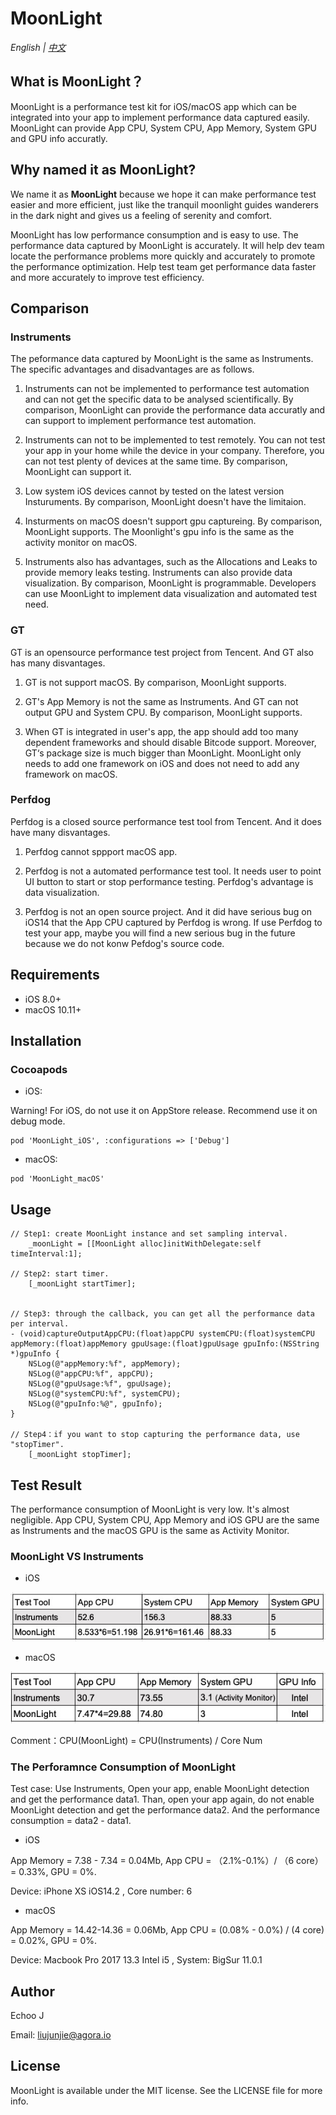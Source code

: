 # MoonLight

*English | [中文](README.zh.md)*

## What is MoonLight？

MoonLight is a performance test kit for iOS/macOS app which can be integrated into your app to implement performance data captured easily. MoonLight can provide App CPU, System CPU, App Memory, System GPU and GPU info accuratly. 

## Why named it as MoonLight?

We name it as **MoonLight** because we hope it can make performance test easier and more efficient, just like the tranquil moonlight guides wanderers in the dark night and gives us a feeling of serenity and comfort.

MoonLight has low performance consumption and is easy to use. The performance data captured by MoonLight is accurately. It will help dev team locate the performance problems more quickly and accurately to promote the performance optimization. Help test team get performance data faster and more accurately to improve test efficiency.

## Comparison
### Instruments
The peformance data captured by MoonLight is the same as Instruments. The specific advantages and disadvantages are as follows.

1. Instruments can not be implemented to performance test automation and can not get the specific data to be analysed scientifically. By comparison, MoonLight can provide the performance data accuratly and can support to implement performance test automation.

2. Instruments can not to be implemented to test remotely. You can not test your app in your home while the device in your company. Therefore, you can not test plenty of devices at the same time. By comparison, MoonLight can support it.

3. Low system iOS devices cannot by tested on the latest version Insturuments. By comparison, MoonLight doesn't have the limitaion.

4. Insturments on macOS doesn't support gpu captureing. By comparison, MoonLight supports. The Moonlight's gpu info is the same as the activity monitor on macOS.

5. Instruments also has advantages, such as the Allocations and Leaks to provide memory leaks testing. Instruments can also provide data visualization. By comparison, MoonLight is programmable. Developers can use MoonLight to implement data visualization and automated test need.
 
### GT
GT is an opensource performance test project from Tencent. And GT also has many disvantages.

1. GT is not support macOS. By comparison, MoonLight supports.

2. GT's App Memory is not the same as Instruments. And GT can not output GPU and System CPU. By comparison, MoonLight supports.

3. When GT is integrated in user's app, the app should add too many dependent frameworks and should disable Bitcode support. Moreover, GT‘s package size is much bigger than MoonLight. MoonLight only needs to add one framework on iOS and does not need to add any framework on macOS.

### Perfdog
Perfdog is a closed source performance test tool from Tencent. And it does have many disvantages.

1. Perfdog cannot sppport macOS app.

2. Perfdog is not a automated performance test tool. It needs user to point UI button to start or stop performance testing. Perfdog's advantage is data visualization.

3. Perfdog is not an open source project. And it did have serious bug on iOS14 that the App CPU captured by Perfdog is wrong. If use Perfdog to test your app, maybe you will find a new serious bug in the future because we do not konw Pefdog's source code.

## Requirements
- iOS 8.0+
- macOS 10.11+

## Installation

### Cocoapods
- iOS:

Warning! For iOS, do not use it on AppStore release. Recommend use it on debug mode.

```
pod 'MoonLight_iOS', :configurations => ['Debug']
```

- macOS:

```
pod 'MoonLight_macOS'
```

## Usage

```
// Step1: create MoonLight instance and set sampling interval.
	_moonLight = [[MoonLight alloc]initWithDelegate:self timeInterval:1];

// Step2: start timer.
	[_moonLight startTimer];


// Step3: through the callback, you can get all the performance data per interval.
- (void)captureOutputAppCPU:(float)appCPU systemCPU:(float)systemCPU appMemory:(float)appMemory gpuUsage:(float)gpuUsage gpuInfo:(NSString *)gpuInfo {
	NSLog(@"appMemory:%f", appMemory);
	NSLog(@"appCPU:%f", appCPU);
	NSLog(@"gpuUsage:%f", gpuUsage);
	NSLog(@"systemCPU:%f", systemCPU);
	NSLog(@"gpuInfo:%@", gpuInfo);
}

// Step4：if you want to stop capturing the performance data, use "stopTimer".
	[_moonLight stopTimer];

```

## Test Result
The performance consumption of MoonLight is very low. It's almost negligible. App CPU, System CPU, App Memory and iOS GPU are the same as Instruments and the macOS GPU is the same as Activity Monitor.
### MoonLight VS Instruments
- iOS

![avatar](MoonLightVSInstruments_en.png)

- macOS

![avatar](MacInstrumentsVSMoonLight_en.png)

Comment：CPU(MoonLight) = CPU(Instruments) / Core Num

### The Perforamnce Consumption of MoonLight
Test case: Use Instruments, Open your app, enable MoonLight detection and get the performance data1. Than, open your app again, do not enable MoonLight detection and get the performance data2. And the performance consumption = data2 - data1.

- iOS

App Memory = 7.38 - 7.34 = 0.04Mb, App CPU = （2.1%-0.1%）/ （6 core） = 0.33%, GPU = 0%.

Device: iPhone XS iOS14.2 , Core number: 6

- macOS

App Memory = 14.42-14.36 = 0.06Mb, App CPU = (0.08% - 0.0%) / (4 core) = 0.02%, GPU = 0%.

Device: Macbook Pro 2017 13.3 Intel i5 , System: BigSur 11.0.1


## Author
Echoo J

Email: liujunjie@agora.io

## License
MoonLight is available under the MIT license. See the LICENSE file for more info.